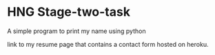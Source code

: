 # HNG Stage-two-task
A simple program to print my name using python 

link to my resume page that contains a contact form hosted on heroku. 

